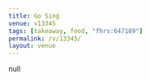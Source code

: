 ```yaml
---
title: Go Sing
venue: v13345
tags: [takeaway, food, "fhrs:647189"]
permalink: /v/13345/
layout: venue
---
```

null